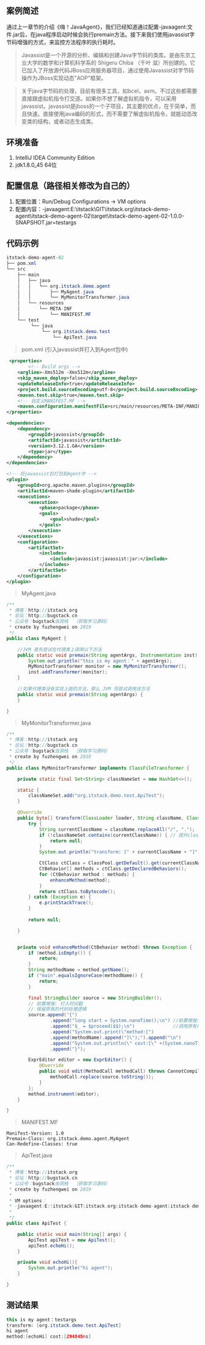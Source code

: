## 案例简述
通过上一章节的介绍《嗨！JavaAgent》，我们已经知道通过配置-javaagent:文件.jar后，在java程序启动时候会执行premain方法。接下来我们使用javassist字节码增强的方式，来监控方法程序的执行耗时。

>Javassist是一个开源的分析、编辑和创建Java字节码的类库。是由东京工业大学的数学和计算机科学系的 Shigeru Chiba （千叶 滋）所创建的。它已加入了开放源代码JBoss应用服务器项目，通过使用Javassist对字节码操作为JBoss实现动态"AOP"框架。

>关于java字节码的处理，目前有很多工具，如bcel，asm。不过这些都需要直接跟虚拟机指令打交道。如果你不想了解虚拟机指令，可以采用javassist。javassist是jboss的一个子项目，其主要的优点，在于简单，而且快速。直接使用java编码的形式，而不需要了解虚拟机指令，就能动态改变类的结构，或者动态生成类。

## 环境准备
1. IntelliJ IDEA Community Edition
2. jdk1.8.0_45 64位

## 配置信息（路径相关修改为自己的）
1. 配置位置：Run/Debug Configurations -> VM options
2. 配置内容：-javaagent:E:\itstack\GIT\itstack.org\itstack-demo-agent\itstack-demo-agent-02\target\itstack-demo-agent-02-1.0.0-SNAPSHOT.jar=testargs

## 代码示例
```java
itstack-demo-agent-02
├── pom.xml
└── src
    ├── main
    │   ├── java
    │   │   └── org.itstack.demo.agent
    │   │       ├── MyAgent.java
    │   │	    └── MyMonitorTransformer.java
    │	└── resources
    │       └── META-INF
    │           └── MANIFEST.MF 	
    └── test
         └── java
             └── org.itstack.demo.test
                 └── ApiTest.java
```

>pom.xml (引入javassist并打入到Agent包中)

```xml
 <properties>
        <!-- Build args -->
	<argline>-Xms512m -Xmx512m</argline>
	<skip_maven_deploy>false</skip_maven_deploy>
	<updateReleaseInfo>true</updateReleaseInfo>
	<project.build.sourceEncoding>utf-8</project.build.sourceEncoding>
	<maven.test.skip>true</maven.test.skip>
	<!-- 自定义MANIFEST.MF -->
	<maven.configuration.manifestFile>src/main/resources/META-INF/MANIFEST.MF</maven.configuration.manifestFile>
</properties>

<dependencies>
	<dependency>
		<groupId>javassist</groupId>
		<artifactId>javassist</artifactId>
		<version>3.12.1.GA</version>
		<type>jar</type>
	</dependency>
</dependencies>

<!-- 将javassist包打包到Agent中 -->
<plugin>
	<groupId>org.apache.maven.plugins</groupId>
	<artifactId>maven-shade-plugin</artifactId>
	<executions>
		<execution>
			<phase>package</phase>
			<goals>
				<goal>shade</goal>
			</goals>
		</execution>
	</executions>
	<configuration>
		<artifactSet>
			<includes>
				<include>javassist:javassist:jar:</include>
			</includes>
		</artifactSet>
	</configuration>
</plugin>            
```
>MyAgent.java

```java
/**
 * 博客：http://itstack.org
 * 论坛：http://bugstack.cn
 * 公众号：bugstack虫洞栈  ｛获取学习源码｝
 * create by fuzhengwei on 2019
 */
public class MyAgent {

    //JVM 首先尝试在代理类上调用以下方法
    public static void premain(String agentArgs, Instrumentation inst) {
        System.out.println("this is my agent：" + agentArgs);
        MyMonitorTransformer monitor = new MyMonitorTransformer();
        inst.addTransformer(monitor);
    }

    //如果代理类没有实现上面的方法，那么 JVM 将尝试调用该方法
    public static void premain(String agentArgs) {
    }

}
```

>MyMonitorTransformer.java

```java
/**
 * 博客：http://itstack.org
 * 论坛：http://bugstack.cn
 * 公众号：bugstack虫洞栈  ｛获取学习源码｝
 * create by fuzhengwei on 2019
 */
public class MyMonitorTransformer implements ClassFileTransformer {

    private static final Set<String> classNameSet = new HashSet<>();

    static {
        classNameSet.add("org.itstack.demo.test.ApiTest");
    }

    @Override
    public byte[] transform(ClassLoader loader, String className, Class<?> classBeingRedefined, ProtectionDomain protectionDomain, byte[] classfileBuffer) {
        try {
            String currentClassName = className.replaceAll("/", ".");
            if (!classNameSet.contains(currentClassName)) { // 提升classNameSet中含有的类
                return null;
            }
            System.out.println("transform: [" + currentClassName + "]");

            CtClass ctClass = ClassPool.getDefault().get(currentClassName);
            CtBehavior[] methods = ctClass.getDeclaredBehaviors();
            for (CtBehavior method : methods) {
                enhanceMethod(method);
            }
            return ctClass.toBytecode();
        } catch (Exception e) {
            e.printStackTrace();
        }
        
        return null;

    }


    private void enhanceMethod(CtBehavior method) throws Exception {
        if (method.isEmpty()) {
            return;
        }
        String methodName = method.getName();
        if ("main".equalsIgnoreCase(methodName)) {
            return;
        }

        final StringBuilder source = new StringBuilder();
        // 前置增强: 打入时间戳
        // 保留原有的代码处理逻辑
        source.append("{")
                .append("long start = System.nanoTime();\n") //前置增强: 打入时间戳
                .append("$_ = $proceed($$);\n")              //调用原有代码，类似于method();($$)表示所有的参数
                .append("System.out.print(\"method:[")
                .append(methodName).append("]\");").append("\n")
                .append("System.out.println(\" cost:[\" +(System.nanoTime() - start)+ \"ns]\");") // 后置增强，计算输出方法执行耗时
                .append("}");

        ExprEditor editor = new ExprEditor() {
            @Override
            public void edit(MethodCall methodCall) throws CannotCompileException {
                methodCall.replace(source.toString());
            }
        };
        method.instrument(editor);
    }

}
```
>MANIFEST.MF

```其他语言
Manifest-Version: 1.0
Premain-Class: org.itstack.demo.agent.MyAgent
Can-Redefine-Classes: true
```
>ApiTest.java

```java
/**
 * 博客：http://itstack.org
 * 论坛：http://bugstack.cn
 * 公众号：bugstack虫洞栈  ｛获取学习源码｝
 * create by fuzhengwei on 2019
 *
 * VM options：
 * -javaagent:E:\itstack\GIT\itstack.org\itstack-demo-agent\itstack-demo-agent-02\target\itstack-demo-agent-02-1.0.0-SNAPSHOT.jar=testargs
 *
 */
public class ApiTest {

    public static void main(String[] args) {
        ApiTest apiTest = new ApiTest();
        apiTest.echoHi();
    }

    private void echoHi(){
        System.out.println("hi agent");
    }

}
```
## 测试结果
```java
this is my agent：testargs
transform: [org.itstack.demo.test.ApiTest]
hi agent
method:[echoHi] cost:[294845ns]
```